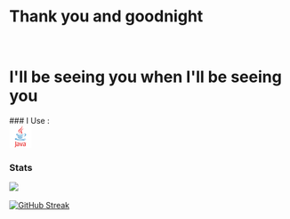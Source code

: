 <h1>
Thank you and goodnight
</h1>
<img src="https://komarev.com/ghpvc/?username=JessSystemV&style=flat-square&color=blue" alt=""/>

<h1>
I'll be seeing you when I'll be seeing you
</h1>
### I Use :
<div>
  <img src="https://github.com/devicons/devicon/blob/master/icons/java/java-original-wordmark.svg" title="Java" alt="Java" width="40" height="40"/>&nbsp;
  
 
 
</div>


### Stats

![](https://github-readme-stats.vercel.app/api?username=JessSystemV&theme=dark&hide_border=false&include_all_commits=true&count_private=true)

[![GitHub Streak](http://github-readme-streak-stats.herokuapp.com?user=JessSystemV&theme=dark&hide_border=true)](https://git.io/streak-stats)


